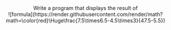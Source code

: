 <div align="center">Write a program that displays the result of</div>
<div align="center">
![formula](https://render.githubusercontent.com/render/math?math=\color{red}\Huge\frac{7.5\times6.5-4.5\times3}{47.5-5.5})
</div>
